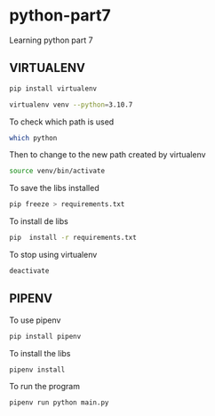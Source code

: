 # python-part7
Learning python part 7

## VIRTUALENV

```sh
pip install virtualenv
``````

```sh
virtualenv venv --python=3.10.7
``````

To check which path is used

```sh
which python
``````

Then to change to the new path created by virtualenv

```sh
source venv/bin/activate 
``````

To  save the libs installed 

```sh
pip freeze > requirements.txt
``````

To install de libs

```sh
pip  install -r requirements.txt
``````

To stop using virtualenv


```sh
deactivate
``````

## PIPENV

To use pipenv


```sh
pip install pipenv
``````

To install the libs 

```sh
pipenv install
``````

To run the program

```sh
pipenv run python main.py
``````
